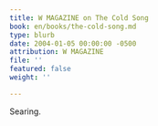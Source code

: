 ```yaml
---
title: W MAGAZINE on The Cold Song
book: en/books/the-cold-song.md
type: blurb
date: 2004-01-05 00:00:00 -0500
attribution: W MAGAZINE
file: ''
featured: false
weight: ''

---
```

Searing.